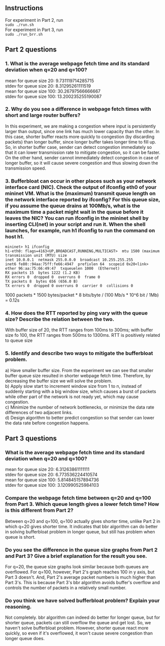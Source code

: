## Instructions
For experiment in Part 2, run  
`sudo ./run.sh`  
For experiment in Part 3, run  
`sudo ./run_brr.sh`

## Part 2 questions

### 1. What is the average webpage fetch time and its standard deviation when q=20 and q=100?     
mean for queue size 20: 9.731119714285715  
stdev for queue size 20: 8.31295261111519  
mean for queue size 100: 30.26797566666667  
stdev for queue size 100: 13.200235255190087  

### 2. Why do you see a difference in webpage fetch times with short and large router buffers?
In this experiment, we are making a congestion where input is persistently larger than output, 
since one link has much lower capacity than the other. 
In this case, shorter buffer reacts more quickly to congestion (by discarding packets) than longer buffer, 
since longer buffer takes longer time to fill up. So, in shorter buffer case, sender can detect congestion 
immediately so that it can lower transmission rate to mitigate congestion, so it can be faster. 
On the other hand, sender cannot immediately detect congestion in case of longer buffer, 
so it will cause severe congestion and thus slowing down the transmission speed.

### 3. Bufferbloat can occur in other places such as your network interface card (NIC). Check the output of ifconfig eth0 of your mininet VM. What is the (maximum) transmit queue length on the network interface reported by ifconfig? For this queue size, if you assume the queue drains at 100Mb/s, what is the maximum time a packet might wait in the queue before it leaves the NIC? You can run ifconfig in the mininet shell by inserting CLI(net) in your script and run it. When the shell launches, for example, run h1 ifconfig to run the command on host h1.
    mininet> h1 ifconfig   
    h1-eth0: flags=4163<UP,BROADCAST,RUNNING,MULTICAST>  mtu 1500 (maximum transmission unit (MTU) size
    inet 10.0.0.1  netmask 255.0.0.0  broadcast 10.255.255.255
    inet6 fe80::94aa:75ff:fe66:4947  prefixlen 64  scopeid 0x20<link>
    ether 96:aa:75:66:49:47  txqueuelen 1000  (Ethernet)
    RX packets 15  bytes 1222 (1.2 KB)
    RX errors 0  dropped 0  overruns 0  frame 0
    TX packets 8  bytes 656 (656.0 B)
    TX errors 0  dropped 0 overruns 0  carrier 0  collisions 0

1000 packets * 1500 bytes/packet * 8 bits/byte / (100 Mb/s * 10^6 bit / 1Mb) = 0.12s

### 4. How does the RTT reported by ping vary with the queue size? Describe the relation between the two.
With buffer size of 20, the RTT ranges from 100ms to 300ms; with buffer size fo 100, the RTT ranges from 500ms to 1300ms.
RTT is positively related to queue size

### 5. Identify and describe two ways to mitigate the bufferbloat problem.
a) Have smaller buffer size. From the experiment we can see that smaller buffer queue size resulted in shorter webpage fetch time. 
Therefore, by decreasing the buffer size we will solve the problem.  
b) Apply slow start to increment window size from 1 to n, instead of suddenly starting with a big window size, 
which causes a burst of packets while other part of the network is not ready yet, which may cause congestion.  
c) Minimize the number of network bottlenecks, or minimize the data rate differences of two adjacent links.  
d) Design algorithm to better predict congestion so that sender can lower the data rate before congestion happens.  

## Part 3 questions
### What is the average webpage fetch time and its standard deviation when q=20 and q=100?
mean for queue size 20: 6.31263861111111  
stdev for queue size 20: 6.773536224410574  
mean for queue size 100: 5.814845157894736  
stdev for queue size 100: 3.120990525984103 

### Compare the webpage fetch time between q=20 and q=100 from Part 3. Which queue length gives a lower fetch time? How is this different from Part 2?
Between q=20 and q=100, q=100 actually gives shorter time, unlike Part 2 in which q=20 gives shorter time.
It indicates that bbr algorithm can do better in solving bufferbloat problem in longer queue, but still has problem when queue is short.

### Do you see the difference in the queue size graphs from Part 2 and Part 3? Give a brief explanation for the result you see.
For q=20, the queue size graphs look similar because both queues are overflowed. For q=100, however, Part 2's graph reaches 100 in y axis,
but Part 3 doesn't. And, Part 2's average packet numbers is much higher than Part 3's. This is because Part 3's bbr algorithm avoids buffer's overflow
and controls the number of packets in a relatively small number.

### Do you think we have solved bufferbloat problem? Explain your reasoning.
Not completely. bbr algorithm can indeed do better for longer queue, but for shorter queue, packets can still overflow the queue and get lost.
So, we haven't solve bufferbloat problem. However, shorter queue react more quickly, so even if it's overflowed, it won't cause severe congestion than longer queue does.
